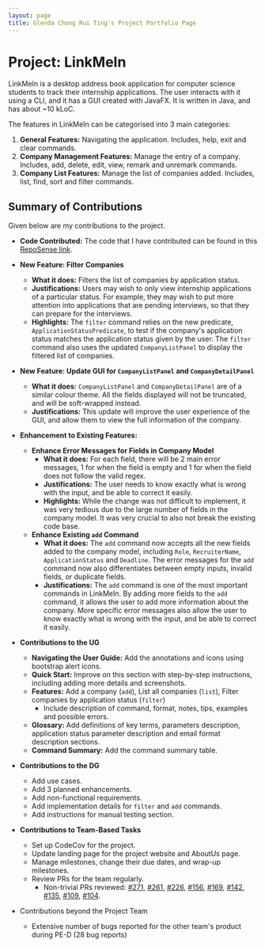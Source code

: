 ```yaml
---
layout: page
title: Glenda Chong Rui Ting's Project Portfolio Page
---
```


# Project: LinkMeIn

LinkMeIn is a desktop address book application for computer science students to track their internship applications.
The user interacts with it using a CLI, and it has a GUI created with JavaFX. It is written in Java, and has about
~10 kLoC.


The features in LinkMeIn can be categorised into 3 main categories:
1. **General Features:** Navigating the application. Includes, help, exit and clear commands.
2. **Company Management Features:** Manage the entry of a company. Includes, add, delete, edit, view, remark and unremark commands.
3. **Company List Features:** Manage the list of companies added. Includes, list, find, sort and filter commands.

## Summary of Contributions

Given below are my contributions to the project.

* **Code Contributed:** The code that I have contributed can be found in this [RepoSense link](https://nus-cs2103-ay2324s1.github.io/tp-dashboard/?search=GlendaChong&sort=groupTitle&sortWithin=title&timeframe=commit&mergegroup=&groupSelect=groupByRepos&breakdown=true&checkedFileTypes=docs~functional-code~test-code&since=2023-09-22).

* **New Feature: Filter Companies**
  * **What it does:** Filters the list of companies by application status.
  * **Justifications:** Users may wish to only view internship applications of a particular status. For example, they may wish to put more attention into applications that are pending interviews, so that they can prepare for the interviews.
  * **Highlights:** The `filter` command relies on the new predicate, `ApplicationStatusPredicate`, to test if the company's application status matches the application status given by the user. The `filter` command also uses the updated `CompanyListPanel` to display the filtered list of companies.

* **New Feature: Update GUI for `CompanyListPanel` and `CompanyDetailPanel`**
  * **What it does:** `CompanyListPanel` and `CompanyDetailPanel` are of a similar colour theme. All the fields displayed will not be truncated, and will be soft-wrapped instead.
  * **Justifications:** This update will improve the user experience of the GUI, and allow them to view the full information of the company. 

* **Enhancement to Existing Features:** 
  * **Enhance Error Messages for Fields in Company Model**
    * **What it does:** For each field, there will be 2 main error messages, 1 for when the field is empty and 1 for when the field does not follow the valid regex.
    * **Justifications:** The user needs to know exactly what is wrong with the input, and be able to correct it easily.
    * **Highlights:** While the change was not difficult to implement, it was very tedious due to the large number of fields in the company model. It was very crucial to also not break the existing code base. 
  * **Enhance Existing `add` Command**
    * **What it does:** The `add` command now accepts all the new fields added to the company model, including `Role`, `RecruiterName`, `ApplicationStatus` and `Deadline`. The error messages for the `add` command now also differentiates between empty inputs, invalid fields, or duplicate fields.
    * **Justifications:** The `add` command is one of the most important commands in LinkMeIn. By adding more fields to the `add` command, it allows the user to add more information about the company. More specific error messages also allow the user to know exactly what is wrong with the input, and be able to correct it easily.

* **Contributions to the UG**
  * **Navigating the User Guide:** Add the annotations and icons using bootstrap alert icons.
  * **Quick Start:** Improve on this section with step-by-step instructions, including adding more details and screenshots.
  * **Features:** Add a company (`add`),  List all companies (`list`), Filter companies by application status (`filter`)
    * Include description of command, format, notes, tips, examples and possible errors.
  * **Glossary:** Add definitions of key terms, parameters description, application status parameter description and email format description sections.
  * **Command Summary:** Add the command summary table. 

* **Contributions to the DG**
  * Add use cases. 
  * Add 3 planned enhancements. 
  * Add non-functional requirements. 
  * Add implementation details for `filter` and `add` commands. 
  * Add instructions for manual testing section.

* **Contributions to Team-Based Tasks**
  * Set up CodeCov for the project. 
  * Update landing page for the project website and AboutUs page. 
  * Manage milestones, change their due dates, and wrap-up milestones. 
  * Review PRs for the team regularly. 
    * Non-trivial PRs reviewed: [#271](https://github.com/AY2324S1-CS2103T-T17-2/tp/pull/271), [#261](https://github.com/AY2324S1-CS2103T-T17-2/tp/pull/261), [#226](https://github.com/AY2324S1-CS2103T-T17-2/tp/pull/226), [#156](https://github.com/AY2324S1-CS2103T-T17-2/tp/pull/156), [#169](https://github.com/AY2324S1-CS2103T-T17-2/tp/pull/169), [#142](https://github.com/AY2324S1-CS2103T-T17-2/tp/pull/142), [#135](https://github.com/AY2324S1-CS2103T-T17-2/tp/pull/135), [#109](https://github.com/AY2324S1-CS2103T-T17-2/tp/pull/109), [#104](https://github.com/AY2324S1-CS2103T-T17-2/tp/pull/104).

* Contributions beyond the Project Team
  * Extensive number of bugs reported for the other team's product during PE-D (28 bug reports)
